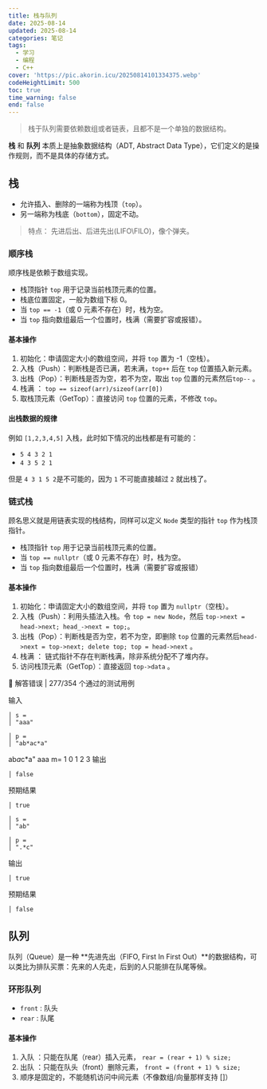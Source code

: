 ```yaml
---
title: 栈与队列
date: 2025-08-14
updated: 2025-08-14
categories: 笔记
tags:
  - 学习
  - 编程
  - C++
cover: 'https://pic.akorin.icu/20250814101334375.webp'
codeHeightLimit: 500
toc: true
time_warning: false
end: false
---
```


> 栈于队列需要依赖数组或者链表，且都不是一个单独的数据结构。

<!-- more -->

**栈** 和 **队列** 本质上是抽象数据结构（ADT, Abstract Data Type），它们定义的是操作规则，而不是具体的存储方式。

## 栈

- 允许插入、删除的一端称为栈顶（`top`）。
- 另一端称为栈底（`bottom`），固定不动。

> 特点： 先进后出、后进先出(LIFO\FILO)，像个弹夹。

### 顺序栈

顺序栈是依赖于数组实现。
- 栈顶指针 `top` 用于记录当前栈顶元素的位置。
- 栈底位置固定，一般为数组下标 0。
- 当 `top == -1`（或 0 元素不存在）时，栈为空。
- 当 `top` 指向数组最后一个位置时，栈满（需要扩容或报错）。

#### 基本操作

1. 初始化：申请固定大小的数组空间，并将 `top` 置为 -1（空栈）。
2. 入栈（Push）：判断栈是否已满，若未满，`top++` 后在 `top` 位置插入新元素。
3. 出栈（Pop）：判断栈是否为空，若不为空，取出 `top` 位置的元素然后`top--` 。
4. 栈满 ： `top == sizeof(arr)/sizeof(arr[0])`
5. 取栈顶元素（GetTop）：直接访问 `top` 位置的元素，不修改 `top`。

#### 出栈数据的规律

例如 `[1,2,3,4,5]` 入栈，此时如下情况的出栈都是有可能的：
- `5 4 3 2 1`
- `4 3 5 2 1`

但是 `4 3 1 5 2`是不可能的，因为 `1` 不可能直接越过 `2` 就出栈了。

### 链式栈

顾名思义就是用链表实现的栈结构，同样可以定义 `Node` 类型的指针 `top` 作为栈顶指针。
- 栈顶指针 `top` 用于记录当前栈顶元素的位置。
- 当 `top == nullptr`（或 0 元素不存在）时，栈为空。
- 当 `top` 指向数组最后一个位置时，栈满（需要扩容或报错）

#### 基本操作

1. 初始化：申请固定大小的数组空间，并将 `top` 置为 `nullptr`（空栈）。
2. 入栈（Push）：利用头插法入栈。令 `top = new Node`，然后 `top->next = head->next; head_->next = top;`。
3. 出栈（Pop）：判断栈是否为空，若不为空，即删除 `top` 位置的元素然后`head->next = top->next; delete top; top = head->next` 。
4. 栈满 ： 链式指针不存在判断栈满，除非系统分配不了堆内存。
5. 访问栈顶元素（GetTop）：直接返回 `top->data` 。

 解答错误 | 277/354 个通过的测试用例

输入

	│ s =
	│ "aaa"

	│ p =
	│ "ab*ac*a"

ab*a*c*a"
aaa
m= 1 0 1 2 3
输出

	│ false

预期结果

	│ true

  	│ s =
	│ "ab"

	│ p =
	│ ".*c"

输出

	│ true

预期结果

	│ false

## 队列

队列（Queue）是一种 **先进先出（FIFO, First In First Out）**的数据结构，可以类比为排队买票：先来的人先走，后到的人只能排在队尾等候。

### 环形队列

- `front` : 队头
- `rear` : 队尾

#### 基本操作

1. 入队 ：只能在队尾（rear）插入元素， `rear = (rear + 1) % size;`
2. 出队 ：只能在队头（front）删除元素， `front = (front + 1) % size;`
3. 顺序是固定的，不能随机访问中间元素（不像数组/向量那样支持 []）
